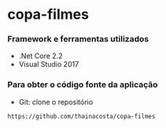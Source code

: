 # copa-filmes

### Framework e ferramentas utilizados

* .Net Core 2.2
* Visual Studio 2017

### Para obter o código fonte da aplicação

* Git: clone o repositório

``https://github.com/thainacosta/copa-filmes``
